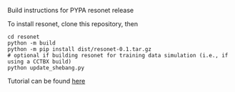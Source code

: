 Build instructions for PYPA resonet release

To install resonet, clone this repository, then 

```
cd resonet
python -m build
python -m pip install dist/resonet-0.1.tar.gz
# optional if building resonet for training data simulation (i.e., if using a CCTBX build)
python update_shebang.py
```

Tutorial can be found [here](https://github.com/dermen/resonet/blob/master/README.md)
